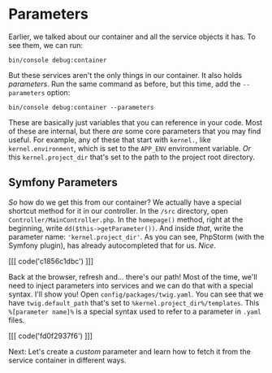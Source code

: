 # Parameters

Earlier, we talked about our container and all the service objects it has. To
see them, we can run:

```terminal
bin/console debug:container
```

But these services aren't the only things in our container. It also holds
*parameters*. Run the same command as before, but this time, add
the `--parameters` option:

```terminal-silent
bin/console debug:container --parameters
```

These are basically just variables that you can reference in your code. Most of
these are internal, but there *are* some core parameters that you may find
useful. For example, any of these that start with `kernel.`,
like `kernel.environment`, which is set to the `APP_ENV` environment variable.
*Or* this `kernel.project_dir` that's set to the path to the project root
directory.

## Symfony Parameters

*So* how do we get this from our container? We actually have a special shortcut
method for it in our controller. In the `/src` directory,
open `Controller/MainController.php`. In the `homepage()` method, right at the
beginning, write `dd($this->getParameter())`. And inside *that*, write the
parameter name: `'kernel.project_dir'`. As you can see, PhpStorm (with the
Symfony plugin), has already autocompleted that for us. *Nice*.

[[[ code('c1856c1dbc') ]]]

Back at the browser, refresh and... there's our path! Most of the time, we'll
need to inject parameters into services and we can do that with a special
syntax. I'll show you! Open `config/packages/twig.yaml`. You can see that we
have `twig.default_path` that's set to `%kernel.project_dir%/templates`.
This `%[parameter name]%` is a special syntax used to refer to a parameter
in `.yaml` files.

[[[ code('fd0f2937f6') ]]]

Next: Let's create a *custom* parameter and learn how to fetch it from the
service container in different ways.
